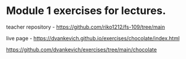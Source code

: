 # Module 1 exercises for lectures.

teacher repository - https://github.com/riko1212/fs-109/tree/main

live page - https://dvankevich.github.io/exercises/chocolate/index.html

https://github.com/dvankevich/exercises/tree/main/chocolate
